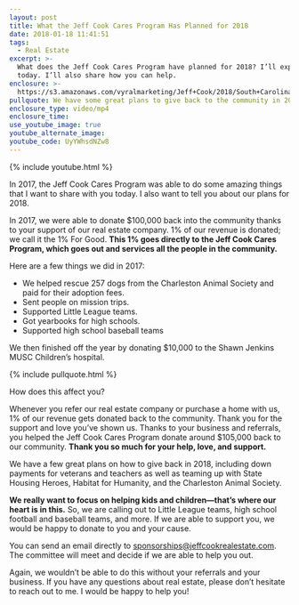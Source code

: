 ```yaml
---
layout: post
title: What the Jeff Cook Cares Program Has Planned for 2018
date: 2018-01-18 11:41:51
tags:
  - Real Estate
excerpt: >-
  What does the Jeff Cook Cares Program have planned for 2018? I’ll explain
  today. I’ll also share how you can help.
enclosure: >-
  https://s3.amazonaws.com/vyralmarketing/Jeff+Cook/2018/South+Carolina+Real+Estate+Agent-+Jeff+Cook+Cares+Program.mp4
pullquote: We have some great plans to give back to the community in 2018.
enclosure_type: video/mp4
enclosure_time:
use_youtube_image: true
youtube_alternate_image:
youtube_code: UyYWhsdNZw8
---
```



{% include youtube.html %}

In 2017, the Jeff Cook Cares Program was able to do some amazing things that I want to share with you today. I also want to tell you about our plans for 2018.

In 2017, we were able to donate $100,000 back into the community thanks to your support of our real estate company. 1% of our revenue is donated; we call it the 1% For Good. **This 1% goes directly to the Jeff Cook Cares Program, which goes out and services all the people in the community.**

Here are a few things we did in 2017:&nbsp;

* We helped rescue 257 dogs from the Charleston Animal Society and paid for their adoption fees.
* Sent people on mission trips.&nbsp;
* Supported Little League teams.&nbsp;
* Got yearbooks for high schools.
* Supported high school baseball teams

We then finished off the year by donating $10,000 to the Shawn Jenkins MUSC Children’s hospital.

{% include pullquote.html %}

How does this affect you?

Whenever you refer our real estate company or purchase a home with us, 1% of our revenue gets donated back to the community. Thank you for the support and love you’ve shown us. Thanks to your business and referrals, you helped the Jeff Cook Cares Program donate around $105,000 back to our community. **Thank you so much for your help, love, and support.**

We have a few great plans on how to give back in 2018, including down payments for veterans and teachers as well as teaming up with State Housing Heroes, Habitat for Humanity, and the Charleston Animal Society.

**We really want to focus on helping kids and children—that’s where our heart is in this.** So, we are calling out to Little League teams, high school football and baseball teams, and more. If we are able to support you, we would be happy to donate to you and your cause.

You can send an email directly to [sponsorships@jeffcookrealestate.com](javascript:void(location.href='mailto:'+String.fromCharCode(115,112,111,110,115,111,114,115,104,105,112,115,64,106,101,102,102,99,111,111,107,114,101,97,108,101,115,116,97,116,101,46,99,111,109))). The committee will meet and decide if we are able to help you out.

Again, we wouldn’t be able to do this without your referrals and your business. If you have any questions about real estate, please don’t hesitate to reach out to me. I would be happy to help you!